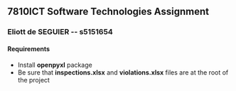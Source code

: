 ## 7810ICT Software Technologies Assignment

### Eliott de SEGUIER -- s5151654

#### Requirements
- Install **openpyxl** package
- Be sure that **inspections.xlsx** and **violations.xlsx** files are at the 
root of the project
